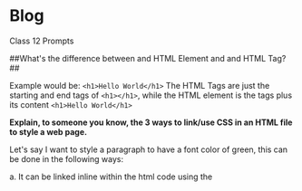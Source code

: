 # Blog

Class 12 Prompts

##What's the difference between and HTML Element and and HTML Tag?##

Example would be:  `<h1>Hello World</h1>`
The HTML Tags are just the starting and end tags of `<h1></h1>`, while the HTML element is the tags plus its content `<h1>Hello World</h1>` 



**Explain, to someone you know, the 3 ways to link/use CSS in an HTML file to style a web page.**

Let's say I want to style a paragraph to have a font color of green, this can be done in the following ways:

  a. It can be linked inline within the html code using the <style> attribute.  An example would be:
      `<p style="color:green">A red paragraph.</p>`
  
  b. It can be linked internally using a <style> element in the <head> section:
       `<head>
         <style>
             p {color: green;}
         </style>
        </head>`
  
  C. It can be linked externally via an .css stylesheet:
      <link rel="stylesheet" href="styles.css">
  
  -----
  
  Blog 16
  
  


